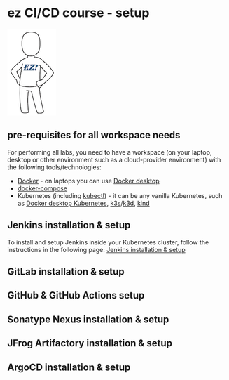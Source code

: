 # ez CI/CD course - setup
![ez logo](/resources/images/ez/ez-logo-small.png)
## pre-requisites for all workspace needs
For performing all labs, you need to have a workspace (on your laptop, desktop or other environment such as a cloud-provider environment) with the following tools/technologies:
- [Docker](https://www.docker.com/) - on laptops you can use [Docker desktop](https://www.docker.com/products/docker-desktop/)
- [docker-compose](https://docs.docker.com/compose/install/)
- Kubernetes (including [kubectl](https://kubernetes.io/docs/tasks/tools/#kubectl)) - it can be any vanilla Kubernetes, such as [Docker desktop Kubernetes](https://docs.docker.com/desktop/kubernetes/), [k3s](https://docs.k3s.io/installation)/[k3d](https://k3d.io/), [kind](https://kind.sigs.k8s.io/)

## Jenkins installation & setup
To install and setup Jenkins inside your Kubernetes cluster, follow the instructions in the following page:
[Jenkins installation & setup](jenkins-setup.md)

## GitLab installation & setup

## GitHub & GitHub Actions setup

## Sonatype Nexus installation & setup

## JFrog Artifactory installation & setup

## ArgoCD installation & setup

